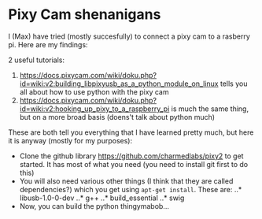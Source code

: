 # Pixy Cam shenanigans

I (Max) have tried (mostly succesfully) to connect a pixy cam to a rasberry pi. Here are my findings:

2 useful tutorials:

1. <https://docs.pixycam.com/wiki/doku.php?id=wiki:v2:building_libpixyusb_as_a_python_module_on_linux> tells you all about how to use python with the pixy cam
2. <https://docs.pixycam.com/wiki/doku.php?id=wiki:v2:hooking_up_pixy_to_a_raspberry_pi> is much the same thing, but on a more broad basis (doens't talk about python much)

These are both tell you everything that I have learned pretty much, but here it is anyway (mostly for my purposes):

* Clone the github library <https://github.com/charmedlabs/pixy2> to get started. It has most of what you need (you need to install git first to do this)
* You will also need various other things (I think that they are called dependencies?) which you get using `apt-get install`. These are:
..* libusb-1.0-0-dev
..* g++
..* build_essential
..* swig
* Now, you can build the python thingymabob...
